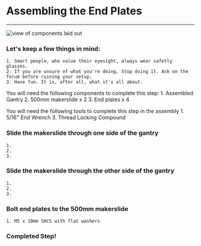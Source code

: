 # Assembling the End Plates
***
![view of components laid out]()

### Let's keep a few things in mind:
	1. Smart people, who value their eyesight, always wear safetly glasses.
	2. If you are unsure of what you're doing. Stop doing it. Ask on the forum before ruining your setup.
	3. Have fun. It is, after all, what it's all about. 


You will need the following components to complete this step:
	1. Assembled Gantry
	2. 500mm makerslide x 2
	3. End plates x 4

You will need the following tools to complete this step in the assembly
	1. 5/16" End Wrench
	3. Thread Locking Compound

### Slide the makerslide through one side of the gantry
	1. 
	2. 
	3. 

### Slide the makerslide through the other side of the gantry
	1. 
	2. 
	3. 

### Bolt end plates to the 500mm makerslide
	1. M5 x 10mm SHCS with flat washers


### Completed Step!